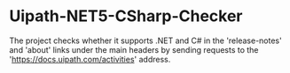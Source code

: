 # Uipath-NET5-CSharp-Checker

The project checks whether it supports .NET and C# in the 'release-notes' and 'about' links under the main headers by sending requests to the 'https://docs.uipath.com/activities' address.
